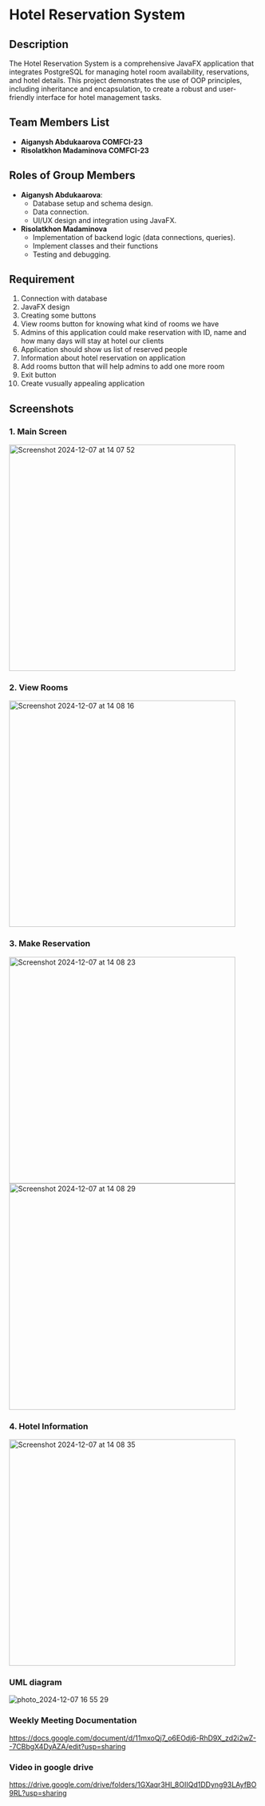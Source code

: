 # Hotel Reservation System

## Description
The Hotel Reservation System is a comprehensive JavaFX application that integrates PostgreSQL for managing hotel room availability, reservations, and hotel details. This project demonstrates the use of OOP principles, including inheritance and encapsulation, to create a robust and user-friendly interface for hotel management tasks.


## Team Members List
- **Aiganysh Abdukaarova COMFCI-23**
- **Risolatkhon Madaminova COMFCI-23**

## Roles of Group Members
- **Aiganysh Abdukaarova**:
  - Database setup and schema design.
  - Data connection.
  - UI/UX design and integration using JavaFX.
- **Risolatkhon Madaminova**
  - Implementation of backend logic (data connections, queries).
  - Implement classes and their functions
  - Testing and debugging.
 
## Requirement
1. Connection with database
2. JavaFX design
3. Creating some buttons
4. View rooms button for knowing what kind of rooms we have
5. Admins of this application could make reservation with ID, name and how many days will stay at hotel our clients
6. Application should show us list of reserved people
7. Information about hotel reservation on application
8. Add rooms button that will help admins to add one more room
9. Exit button 
10. Create vusually appealing application

 
## Screenshots
### 1. Main Screen  
<img width="453" alt="Screenshot 2024-12-07 at 14 07 52" src="https://github.com/user-attachments/assets/6e62cd15-4ac0-45d8-94bd-2c59047d08bc">


### 2. View Rooms  
<img width="453" alt="Screenshot 2024-12-07 at 14 08 16" src="https://github.com/user-attachments/assets/837434e0-bdda-4f5b-a1bc-bea95090af79">


### 3. Make Reservation  
<img width="453" alt="Screenshot 2024-12-07 at 14 08 23" src="https://github.com/user-attachments/assets/f2b4350a-80f6-4514-be39-cb5918361263">


<img width="453" alt="Screenshot 2024-12-07 at 14 08 29" src="https://github.com/user-attachments/assets/34731a36-ca36-41cc-9165-2d329e8459ec">
 
### 4. Hotel Information
<img width="453" alt="Screenshot 2024-12-07 at 14 08 35" src="https://github.com/user-attachments/assets/411da41d-5505-4d77-80b4-f038d5962fc5">



### UML diagram
![photo_2024-12-07 16 55 29](https://github.com/user-attachments/assets/29c15ef3-5efa-4660-a93d-d30714058e8c)


### Weekly Meeting Documentation
https://docs.google.com/document/d/11mxoQj7_o6EOdj6-RhD9X_zd2i2wZ--7CBbgX4DyAZA/edit?usp=sharing



### Video in google drive
https://drive.google.com/drive/folders/1GXaqr3Hl_8OIIQd1DDyng93LAyfBO9RL?usp=sharing
